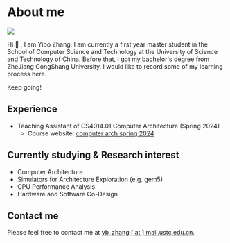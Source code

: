 # About me

![](/me.jpg)

Hi 🤗 , I am Yibo Zhang. I am currently a first year master student in the School of Computer Science and Technology at the University of Science and Technology of China. Before that, I got my bachelor's degree from ZheJiang GongShang University. I would like to record some of my learning process here.

Keep going!

## Experience

- Teaching Assistant of CS4014.01 Computer Architecture (Spring 2024)
  - Course website: [computer arch spring 2024](https://computer-arch.gitlab.io/ca2024-pages/)

## Currently studying & Research interest

- Computer Architecture
- Simulators for Architecture Exploration (e.g. gem5)
- CPU Performance Analysis
- Hardware and Software Co-Design

## Contact me

Please feel free to contact me at [yb_zhang \[ at \] mail.ustc.edu.cn](mailto:yb_zhang@mail.ustc.edu.cn).
